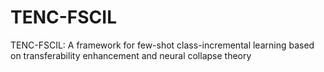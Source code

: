 # TENC-FSCIL
TENC-FSCIL: A framework for few-shot class-incremental learning based on transferability enhancement and neural collapse theory
